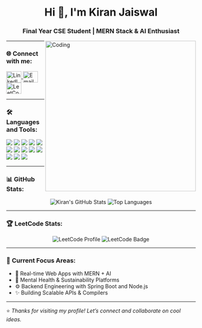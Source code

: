 <h1 align="center">Hi 👋, I'm Kiran Jaiswal</h1>
<h3 align="center">Final Year CSE Student | MERN Stack & AI Enthusiast</h3>

<img align="right" alt="Coding" width="400" src="https://user-images.githubusercontent.com/74038190/221352975-94759904-aa4c-4032-a8ab-b546efb9c478.gif">

---

### 🌐 **Connect with me:**
<p align="left">
  <a href="https://linkedin.com/in/kiran-jaiswal07" target="blank">
    <img align="center" src="https://raw.githubusercontent.com/rahuldkjain/github-profile-readme-generator/master/src/images/icons/Social/linked-in-alt.svg" alt="LinkedIn" height="30" width="40" />
  </a>
  <a href="mailto:kiranjaiswal744@gmail.com" target="blank">
    <img align="center" src="https://www.vectorlogo.zone/logos/gmail/gmail-icon.svg" alt="Email" height="30" width="40" />
  </a>
  <a href="https://www.leetcode.com/kiranjaiswal744" target="blank">
    <img align="center" src="https://raw.githubusercontent.com/rahuldkjain/github-profile-readme-generator/master/src/images/icons/Social/leet-code.svg" alt="LeetCode" height="30" width="40" />
  </a>
</p>

---

### 🛠 **Languages and Tools:**
<p align="left">
  <img src="https://img.shields.io/badge/C++-00599C?style=for-the-badge&logo=cplusplus&logoColor=white" />
  <img src="https://img.shields.io/badge/Java-007396?style=for-the-badge&logo=java&logoColor=white" />
  <img src="https://img.shields.io/badge/JavaScript-F7DF1E?style=for-the-badge&logo=javascript&logoColor=black" />
  <img src="https://img.shields.io/badge/Python-3776AB?style=for-the-badge&logo=python&logoColor=white" />
  <img src="https://img.shields.io/badge/React-20232A?style=for-the-badge&logo=react&logoColor=61DAFB" />
  <img src="https://img.shields.io/badge/Node.js-43853D?style=for-the-badge&logo=node.js&logoColor=white" />
  <img src="https://img.shields.io/badge/Express.js-000000?style=for-the-badge&logo=express&logoColor=white" />
  <img src="https://img.shields.io/badge/MongoDB-4EA94B?style=for-the-badge&logo=mongodb&logoColor=white" />
  <img src="https://img.shields.io/badge/PostgreSQL-336791?style=for-the-badge&logo=postgresql&logoColor=white" />
  <img src="https://img.shields.io/badge/Git-F05032?style=for-the-badge&logo=git&logoColor=white" />
  <img src="https://img.shields.io/badge/Postman-FF6C37?style=for-the-badge&logo=postman&logoColor=white" />
  <img src="https://img.shields.io/badge/Figma-F24E1E?style=for-the-badge&logo=figma&logoColor=white" />
  <img src="https://img.shields.io/badge/Docker-2496ED?style=for-the-badge&logo=docker&logoColor=white" />
</p>

---

### 📊 **GitHub Stats:**
<p align="center">
  <img src="https://github-readme-stats.vercel.app/api?username=kiran-jaiswal&show_icons=true&theme=tokyonight" alt="Kiran's GitHub Stats" />
  <img src="https://github-readme-stats.vercel.app/api/top-langs/?username=kiran-jaiswal&layout=compact&theme=tokyonight" alt="Top Languages" />
</p>

---

### 🏆 **LeetCode Stats:**
<p align="center">
  <img src="https://leetcard.jacoblin.cool/kiranjaiswal744?theme=dark" alt="LeetCode Profile" />
  <img src="https://leetcode-badge-showcase.vercel.app/api?username=kiranjaiswal744&theme=dark&animated=true" alt="LeetCode Badge" />
</p>

---

### 🚀 **Current Focus Areas:**
- 🔬 Real-time Web Apps with MERN + AI
- 🧠 Mental Health & Sustainability Platforms
- ⚙️ Backend Engineering with Spring Boot and Node.js
- ✨ Building Scalable APIs & Compilers

---

⭐ *Thanks for visiting my profile! Let’s connect and collaborate on cool ideas.*  
